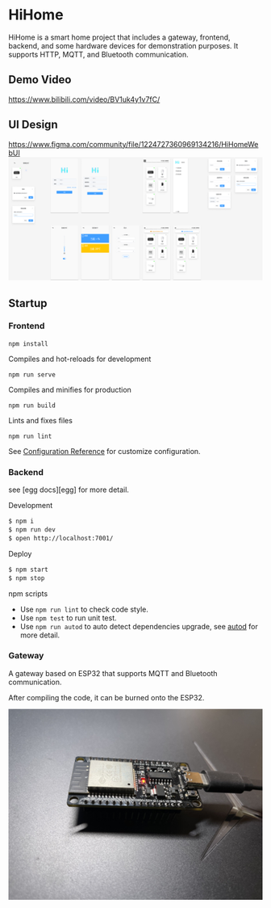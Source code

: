 # HiHome

HiHome is a smart home project that includes a gateway, frontend, backend, and some hardware devices for demonstration purposes. It supports HTTP, MQTT, and Bluetooth communication.

## Demo Video
https://www.bilibili.com/video/BV1uk4y1v7fC/

## UI Design
https://www.figma.com/community/file/1224727360969134216/HiHomeWebUI
![UI](img/ui.png)

## Startup

### Frontend

```
npm install
```

Compiles and hot-reloads for development

```
npm run serve
```

Compiles and minifies for production

```
npm run build
```

Lints and fixes files

```
npm run lint
```

See [Configuration Reference](https://cli.vuejs.org/config/) for customize configuration.



### Backend

see [egg docs][egg] for more detail.

Development

```bash
$ npm i
$ npm run dev
$ open http://localhost:7001/
```

Deploy

```bash
$ npm start
$ npm stop
```

npm scripts

- Use `npm run lint` to check code style.
- Use `npm test` to run unit test.
- Use `npm run autod` to auto detect dependencies upgrade, see [autod](https://www.npmjs.com/package/autod) for more detail.



### Gateway

A gateway based on ESP32 that supports MQTT and Bluetooth communication.

After compiling the code, it can be burned onto the ESP32.

![show](img/gateway.jpg)
